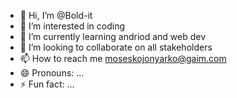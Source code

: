 - 👋 Hi, I’m @Bold-it
- 👀 I’m interested in coding
- 🌱 I’m currently learning andriod and web dev
- 💞️ I’m looking to collaborate on all stakeholders
- 📫 How to reach me moseskojonyarko@gaim.com
- 😄 Pronouns: ...
- ⚡ Fun fact: ...

<!---
Bold-it/Bold-it is a ✨ special ✨ repository because its `README.md` (this file) appears on your GitHub profile.
You can click the Preview link to take a look at your changes.
--->
